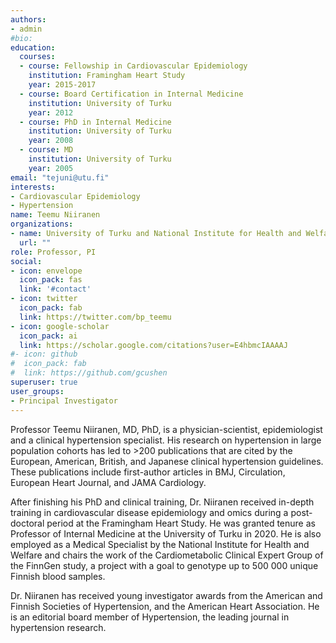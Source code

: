 ```yaml
---
authors:
- admin
#bio:
education:
  courses:
  - course: Fellowship in Cardiovascular Epidemiology
    institution: Framingham Heart Study
    year: 2015-2017
  - course: Board Certification in Internal Medicine
    institution: University of Turku
    year: 2012
  - course: PhD in Internal Medicine
    institution: University of Turku
    year: 2008
  - course: MD
    institution: University of Turku
    year: 2005
email: "tejuni@utu.fi"
interests:
- Cardiovascular Epidemiology
- Hypertension
name: Teemu Niiranen
organizations:
- name: University of Turku and National Institute for Health and Welfare
  url: ""
role: Professor, PI
social:
- icon: envelope
  icon_pack: fas
  link: '#contact'
- icon: twitter
  icon_pack: fab
  link: https://twitter.com/bp_teemu
- icon: google-scholar
  icon_pack: ai
  link: https://scholar.google.com/citations?user=E4hbmcIAAAAJ
#- icon: github
#  icon_pack: fab
#  link: https://github.com/gcushen
superuser: true
user_groups:
- Principal Investigator
---
```


Professor Teemu Niiranen, MD, PhD, is a physician-scientist, epidemiologist and a clinical hypertension specialist. His research on hypertension in large population cohorts has led to >200 publications that are cited by the European, American, British, and Japanese clinical hypertension guidelines. These publications include first-author articles in BMJ, Circulation, European Heart Journal, and JAMA Cardiology.

After finishing his PhD and clinical training, Dr. Niiranen received in-depth training in cardiovascular disease epidemiology and omics during a post-doctoral period at the Framingham Heart Study. He was granted tenure as Professor of Internal Medicine at the University of Turku in 2020. He is also employed as a Medical Specialist by the National Institute for Health and Welfare and chairs the work of the Cardiometabolic Clinical Expert Group of the FinnGen study, a project with a goal to genotype up to 500 000 unique Finnish blood samples.

Dr. Niiranen has received young investigator awards from the American and Finnish Societies of Hypertension, and the American Heart Association. He is an editorial board member of Hypertension, the leading journal in hypertension research.
